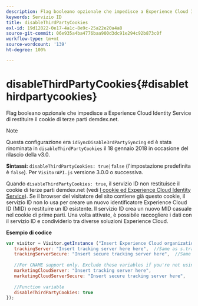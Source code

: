 ```yaml
---
description: Flag booleano opzionale che impedisce a Experience Cloud Identity Service di restituire il cookie di terze parti demdex.net.
keywords: Servizio ID
title: disableThirdPartyCookies
exl-id: 19d12822-0e17-4a1c-8e9c-25a22e20a4a8
source-git-commit: 06e935a4ba4776baa900d3dc91e294c92b873c0f
workflow-type: tm+mt
source-wordcount: '139'
ht-degree: 100%

---
```


# disableThirdPartyCookies{#disablethirdpartycookies}

Flag booleano opzionale che impedisce a Experience Cloud Identity Service di restituire il cookie di terze parti demdex.net.

>[!NOTE]
>
>Questa configurazione era `idSyncDisable3rdPartySyncing` ed è stata rinominata in `disableThirdPartyCookies` il 18 gennaio 2018 in occasione del rilascio della v3.0.

**Sintassi:** `disableThirdPartyCookies: true|false` (l&#39;impostazione predefinita è `false`). Per `VisitorAPI.js` versione 3.0.0 o successiva.

Quando `disableThirdPartyCookies: true`, il servizio ID non restituisce il cookie di terze parti demdex.net (vedi [I cookie ed Experience Cloud Identity Service](../../introduction/cookies.md)). Se il browser del visitatore del sito contiene già questo cookie, il servizio ID non lo usa per creare un nuovo identificatore Experience Cloud ID (MID) o restituire un ID esistente. Il servizio ID crea un nuovo MID casuale nel cookie di prime parti. Una volta attivato, è possibile raccogliere i dati con il servizio ID e condividerlo tra diverse soluzioni Experience Cloud.

**Esempio di codice**

```js
var visitor = Visitor.getInstance ("Insert Experience Cloud organization ID here",{ 
   trackingServer: "Insert tracking server here here",  //Same as s.trackingServer 
   trackingServerSecure: "Insert secure tracking server here",  //Same as s.trackingServerSecure 
 
   //For CNAME support only. Exclude these variables if you're not using CNAME 
   marketingCloudServer: "Insert tracking server here", 
   marketingCloudServerSecure: "Insert secure tracking server here", 
 
   //Function variable 
   disableThirdPartyCookies: true 
});
```
